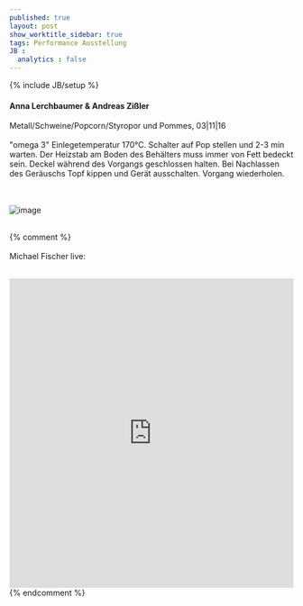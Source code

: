 ```yaml
---
published: true
layout: post
show_worktitle_sidebar: true
tags: Performance Ausstellung
JB :
  analytics : false
---
```


{% include JB/setup %}




<p>
<h4>Anna Lerchbaumer & Andreas Zißler</h4>
Metall/Schweine/Popcorn/Styropor und Pommes, 03|11|16
<br /><br />
"omega 3"
Einlegetemperatur 170°C. Schalter auf Pop stellen und 2-3 min warten. Der Heizstab am Boden des Behälters muss immer von Fett bedeckt sein. Deckel während des Vorgangs geschlossen halten. Bei Nachlassen des Geräuschs Topf kippen und Gerät ausschalten. Vorgang wiederholen.

<br /><br />
<img src="{{ site.url }}/images/anna_andreas_exhib.jpg" alt="image">
<br /><br />


{% comment %}
<br /><br />
Michael Fischer live:
<br /><br />
<iframe width="100%" height="550" frameborder="0" allowfullscreen="" webkitallowfullscreen="" src="https://www.youtube.com/embed/PaHuNu9I3O8">
</iframe>
<br />
{% endcomment %}

</p>



